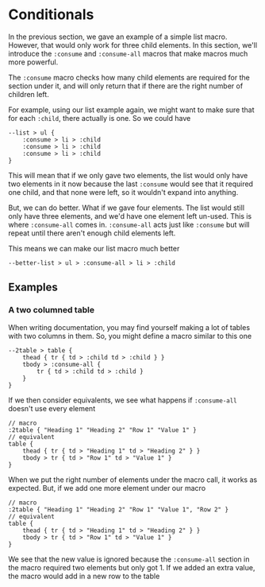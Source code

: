 # Conditionals

In the previous section, we gave an example of a simple list macro. However, that would only work for three child elements. In this section, we'll introduce the `:consume` and `:consume-all` macros that make macros much more powerful.

The `:consume` macro checks how many child elements are required for the section under it, and will only return that if there are the right number of children left.

For example, using our list example again, we might want to make sure that for each `:child`, there actually is one. So we could have

```hbml
--list > ul {
    :consume > li > :child
    :consume > li > :child
    :consume > li > :child
}
```

This will mean that if we only gave two elements, the list would only have two elements in it now because the last `:consume` would see that it required one child, and that none were left, so it wouldn't expand into anything.

But, we can do better. What if we gave four elements. The list would still only have three elements, and we'd have one element left un-used. This is where `:consume-all` comes in. `:consume-all` acts just like `:consume` but will repeat until there aren't enough child elements left.

This means we can make our list macro much better

```hbml
--better-list > ul > :consume-all > li > :child
```

## Examples

### A two columned table

When writing documentation, you may find yourself making a lot of tables with two columns in them. So, you might define a macro similar to this one

```hbml
--2table > table {
    thead { tr { td > :child td > :child } }
    tbody > :consume-all {
        tr { td > :child td > :child }
    }
}
```

If we then consider equivalents, we see what happens if `:consume-all` doesn't use every element

```hbml
// macro
:2table { "Heading 1" "Heading 2" "Row 1" "Value 1" }
// equivalent
table {
    thead { tr { td > "Heading 1" td > "Heading 2" } }
    tbody > tr { td > "Row 1" td > "Value 1" }
}
```

When we put the right number of elements under the macro call, it works as expected. But, if we add one more element under our macro

```hbml
// macro
:2table { "Heading 1" "Heading 2" "Row 1" "Value 1", "Row 2" }
// equivalent
table {
    thead { tr { td > "Heading 1" td > "Heading 2" } }
    tbody > tr { td > "Row 1" td > "Value 1" }
}
```

We see that the new value is ignored because the `:consume-all` section in the macro required two elements but only got 1. If we added an extra value, the macro would add in a new row to the table
